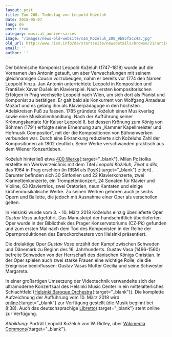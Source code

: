 ```yaml
---
layout: post
title: Zum 200. Todestag von Leopold Koželuh
date: 2018-05-07
lang: de
post: true
category: musical_anniversaries
image: "/images/news-old-website/csm_Kozeluh_200_9b85facc4a.jpg"
old_url: http://www.rism.info/de/startseite/newsdetails/browse/21/article/64/the-200th-anniversary-of-leopold-kozeluhs-death.html
email: ''
author: ''
---
```


Der böhmische Komponist Leopold Koželuh (1747-1818) wurde auf die Vornamen Jan Antonín getauft, um aber Verwechslungen mit seinem gleichnamigen Cousin vorzubeugen, nahm er bereits vor 1774 den Namen Leopold hinzu. Jan Antonín unterrichtete Leopold in Komposition und František Xaver Dušek im Klavierspiel. Nach ersten kompositorischen Erfolgen in Prag wechselte Leopold nach Wien, um sich dort als Pianist und Komponist zu betätigen. Er galt bald als Konkurrent von Wolfgang Amadeus Mozart und es gelang ihm als Klavierpädagoge in den höchsten Adelskreisen Fuß zu fassen. 1785 gründete Koželuh einen Musikverlag sowie eine Musikalienhandlung. Nach der Aufführung seiner Krönungskantate für Kaiser Leopold II. bei dessen Krönung zum König von Böhmen (1791) erfolgte seine Ernennung zum „Kammer Kapellmeister und Hofmusik Compositor“, mit der die Kompositionen von Bühnenwerken verbunden war. Durch eine Erkrankung reduzierte sich Koželuhs Zahl der Kompositionen ab 1802 deutlich. Seine Werke verschwanden praktisch aus dem Wiener Konzertleben.

Koželuh hinterließ etwa [400 Werke](https://opac.rism.info/search?View=rism&author=Ko%C5%BEeluh+Leopold){:target="_blank"}. Milan Poštolka erstellte ein Werkverzeichnis mit dem Titel _Leopold Koželuh, Život a dílo_, das 1964 in Prag erschien (in RISM als [PosK](https://opac.rism.info/search?View=rism&q=PosK){:target="_blank"} zitiert). Darunter befinden sich 30 Sinfonien und 22 Klavierkonzerte, zwei Klarinettenkonzerte, ein Trompetenkonzert, 24 Sonaten für Klavier und Violine, 63 Klaviertrios, zwei Oratorien, neun Kantaten und einige kirchenmusikalische Werke. Zu seinen Werken gehören auch je sechs Opern und Ballette, die jedoch mit Ausnahme einer Oper als verschollen gelten.

In Helsinki wurde vom 3. - 10. März 2018 Koželuhs einzig überlieferte Oper _Gustav Vasa_ aufgeführt. Das Manuskript der handschriftlich überlieferten Oper wurde in der Bibliothek des Prager Konservatoriums (CZ-Pk) gefunden und zum ersten Mal nach dem Tod des Komponisten in der Reihe der Opernproduktionen des Barockorchesters von Helsinki präsentiert.

Die dreiaktige Oper _Gustav Vasa_ erzählt den Kampf zwischen Schweden und Dänemark zu Beginn des 16. Jahrhunderts. Gustav Vasa (1496-1560) befreite Schweden von der Herrschaft des dänischen Königs Christian. In der Oper spielen auch zwei starke Frauen eine wichtige Rolle, die die Ereignisse beeinflussen: Gustav Vasas Mutter Cecilia und seine Schwester Margareta.

In einer großartigen Umsetzung der Videotechnik verwandelte sich der ultramoderne Konzertsaal des Helsinki Music Center in ein mittelalterliches Schlachtfeld ([Helsinki Baroque Orchestra](http://www.hebo.fi/tapahtuma/leopold-kozeluch-gustav-vasa/){:target="_blank"}). Die komplette Aufzeichnung der Aufführung vom 10. März 2018 wird [online](https://areena.yle.fi/1-4313561){:target="_blank"} zur Verfügung gestellt (die Musik beginnt bei 8:38). Auch das deutschsprachige [Libretto](https://yle.fi/tiedotusradio1/Gustav_Wasa_korrigiert_yle.pdf){:target="_blank"} steht online zur Verfügung.

_Abbildung_: Porträt Leopold Koželuh von W. Ridley, über [Wikimedia Commons](https://commons.wikimedia.org/wiki/File:Kozeluh349.jpg){:target="_blank"}.

